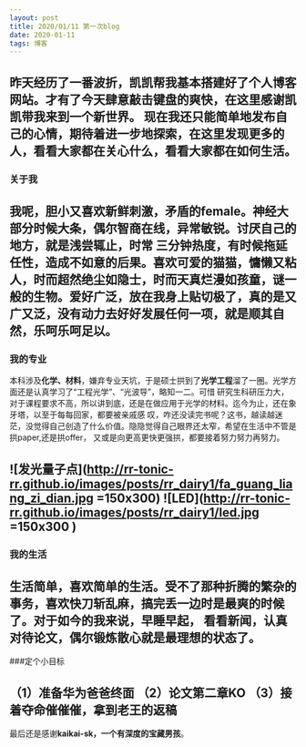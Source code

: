```yaml
---
layout: post
title: 2020/01/11 第一次blog
date: 2020-01-11 
tags: 博客   
---
```

 
昨天经历了一番波折，**凯凯**帮我基本搭建好了个人博客网站。才有了今天肆意敲击键盘的爽快，在这里感谢凯凯带我来到一个新世界。
现在我还只能简单地发布自己的心情，期待着进一步地探索，在这里发现更多的人，看看大家都在关心什么，看看大家都在如何生活。
-----

### 关于我

我呢，**胆小**又喜欢**新鲜刺激**，矛盾的female。神经大部分时候大条，偶尔智商在线，异常敏锐。讨厌自己的地方，就是浅尝辄止，时常
三分钟热度，有时候拖延任性，造成不如意的后果。喜欢可爱的猫猫，慵懒又粘人，时而超然绝尘如隐士，时而天真烂漫如孩童，谜一
般的生物。爱好广泛，放在我身上贴切极了，真的是又广又泛，没有动力去好好发展任何一项，就是顺其自然，乐呵乐呵足以。
-----

### 我的专业

本科涉及**化学、材料**，嫌弃专业天坑，于是硕士拱到了**光学工程**溜了一圈。光学方面还是认真学习了“工程光学”、“光波导”，略知一二。可惜
研究生科研压力大，对于课程要求不高，所以讲到底，还是在做应用于光学的材料。迄今为止，还在象牙塔，以至于每每回家，都要被亲戚感
叹，咋还没读完书呢？这书，越读越迷茫，没觉得自己创造了什么价值。隐隐觉得自己眼界还太窄，希望在生活中不管是拱paper,还是拱offer，
又或是向更高更快更强拱，都要接着努力努力再努力。
  
![发光量子点](http://rr-tonic-rr.github.io/images/posts/rr_dairy1/fa_guang_liang_zi_dian.jpg =150x300)
![LED](http://rr-tonic-rr.github.io/images/posts/rr_dairy1/led.jpg =150x300 )
-----

### 我的生活

**生活简单**，喜欢简单的生活。受不了那种折腾的繁杂的事务，喜欢快刀斩乱麻，搞完丢一边时是最爽的时候了。对于如今的我来说，早睡早起，
看看新闻，认真对待论文，偶尔锻炼散心就是最理想的状态了。
------

###定个小目标

（1）准备华为爸爸终面
（2）论文第二章KO
（3）接着夺命催催催，拿到老王的返稿
-----

最后还是感谢**kaikai-sk，一个有深度的宝藏男孩**。